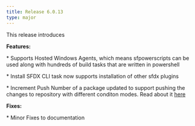 ```yaml
---
title: Release 6.0.13
type: major
---
```


This release introduces

**Features:**

\* Supports Hosted Windows Agents, which means sfpowerscripts can be used along with hundreds of build tasks that are written in powershell

\* Install SFDX CLI task now supports installation of other sfdx plugins

\* Increment Push Number of a package updated to support pushing the changes to repository with different conditon modes. Read about it [here](https://sfpowerscripts.com/tasks/packaging-tasks/increment%20version%20number%20of%20a%20package/)

**Fixes:**

\* Minor Fixes to documentation